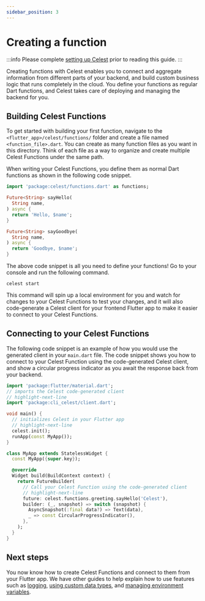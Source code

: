 ```yaml
---
sidebar_position: 3
---
```


# Creating a function

:::info
Please complete [setting up Celest](/docs/get-started.md) prior to reading this guide.
:::

Creating functions with Celest enables you to connect and aggregate information from different parts of your backend, and build custom business logic that runs completely in the cloud. You define your functions as regular Dart functions, and Celest takes care of deploying and managing the backend for you.


<!-- TODO: Determine if I need another image here for explaining functions ![Function Call Flow](img/function.png) -->

## Building Celest Functions  

To get started with building your first function, navigate to the `<flutter_app>/celest/functions/` folder and create a file named `<function_file>.dart`. You can create as many function files as you want in this directory. Think of each file as a way to organize and create multiple Celest Functions under the same path.

When writing your Celest Functions, you define them as normal Dart functions as shown in the following code snippet.

```dart
import 'package:celest/functions.dart' as functions;

Future<String> sayHello(
  String name,
) async {
  return 'Hello, $name';
}

Future<String> sayGoodbye(
  String name,
) async {
  return 'Goodbye, $name';
}
```

The above code snippet is all you need to define your functions! Go to your console and run the following command.

```shell
celest start
```

This command will spin up a local environment for you and watch for changes to your Celest Functions to test your changes, and it will also code-generate a Celest client for your frontend Flutter app to make it easier to connect to your Celest Functions.

## Connecting to your Celest Functions

The following code snippet is an example of how you would use the generated client in your `main.dart` file. The code snippet shows you how to connect to your Celest Function using the code-generated Celest client, and show a circular progress indicator as you await the response back from your backend.

```dart
import 'package:flutter/material.dart';
// imports the Celest code-generated client
// highlight-next-line
import 'package:cli_celest/client.dart';

void main() {
  // initializes Celest in your Flutter app
  // highlight-next-line
  celest.init();
  runApp(const MyApp());
}

class MyApp extends StatelessWidget {
  const MyApp({super.key});

  @override
  Widget build(BuildContext context) {
    return FutureBuilder(
      // Call your Celest Function using the code-generated client
      // highlight-next-line
      future: celest.functions.greeting.sayHello('Celest'),
      builder: (_, snapshot) => switch (snapshot) {
        AsyncSnapshot(:final data?) => Text(data),
        _ => const CircularProgressIndicator(),
      },
    );
  }
}
```

## Next steps

You now know how to create Celest Functions and connect to them from your Flutter app. We have other guides to help explain how to use features such as [logging](/docs/functions/logging.md), [using custom data types](/docs/functions/data-types.md), and [managing environment variables](/docs/functions/env-variables.md). 